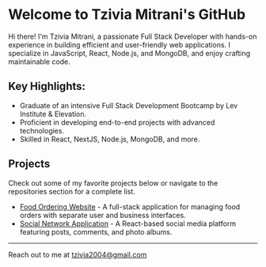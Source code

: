 # Welcome to Tzivia Mitrani&#39;s GitHub
Hi there! I&#39;m Tzivia Mitrani, a passionate Full Stack Developer with hands-on experience in
building efficient and user-friendly web applications. I specialize in JavaScript, React,
Node.js, and MongoDB, and enjoy crafting maintainable code.
## Key Highlights:
- Graduate of an intensive Full Stack Development Bootcamp by Lev Institute &amp; Elevation.
- Proficient in developing end-to-end projects with advanced technologies.
- Skilled in React, NextJS, Node.js, MongoDB, and more.
  
## Projects
Check out some of my favorite projects below or navigate to the repositories section for a
complete list.
- [Food Ordering Website](https://github.com/your-repo-link) - A full-stack application for
managing food orders with separate user and business interfaces.
- [Social Network Application](https://github.com/your-repo-link) - A React-based social
media platform featuring posts, comments, and photo albums.
---
Reach out to me at tzivia2004@gmail.com
